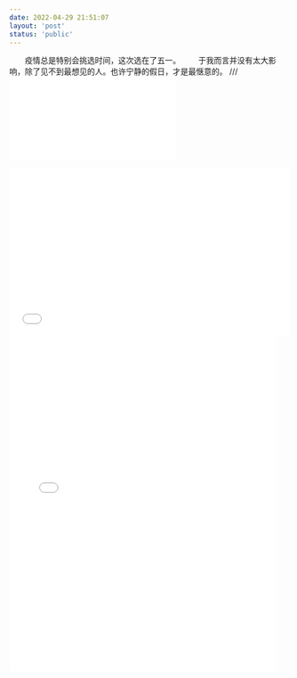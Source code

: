 ```yaml
---
date: 2022-04-29 21:51:07
layout: 'post'
status: 'public'
---
```

&emsp;&emsp;疫情总是特别会挑选时间，这次选在了五一。
&emsp;&emsp;于我而言并没有太大影响，除了见不到最想见的人。也许宁静的假日，才是最惬意的。
/// <iframe src="//player.bilibili.com/player.html?aid=638747964&bvid=BV1PY4y1C7WD&cid=588952803&page=1" scrolling="no" border="0" frameborder="no" framespacing="0" allowfullscreen="true" width=“100%” height=“500” high_quality="1" danmaku="1"> </iframe>

<div style="position: relative; padding: 30% 45%;">
<iframe style="position: absolute; width: 100%; height: 100%; left: 0; top: 0;" src="//player.bilibili.com/player.html?aid=638747964&bvid=BV1PY4y1C7WD&cid=588952803&page=1"&as_wide=1&high_quality=1&danmaku=0" frameborder="no" scrolling="no"></iframe>
</div>

<iframe src="//player.bilibili.com/player.html?aid=84267566&amp;cid=145147963&amp;page=1" frameborder="no" scrolling="no" width="95%" height="600"></iframe></p>

